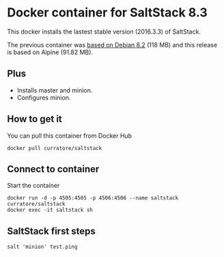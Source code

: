 # Docker container for SaltStack 8.3


This docker installs the lastest stable version (2016.3.3) of SaltStack.

The previous container was [based on Debian 8.2](Dockerfile.deb) (118 MB) and this release is based on Alpine (91.82 MB).

## Plus

* Installs master and minion.
* Configures minion.

## How to get it

You can pull this container from Docker Hub

```
docker pull curratore/saltstack
```

## Connect to container

Start the container

```
docker run -d -p 4505:4505 -p 4506:4506 --name saltstack curratore/saltstack
docker exec -it saltstack sh
```

## SaltStack first steps

```
salt 'minion' test.ping
```
